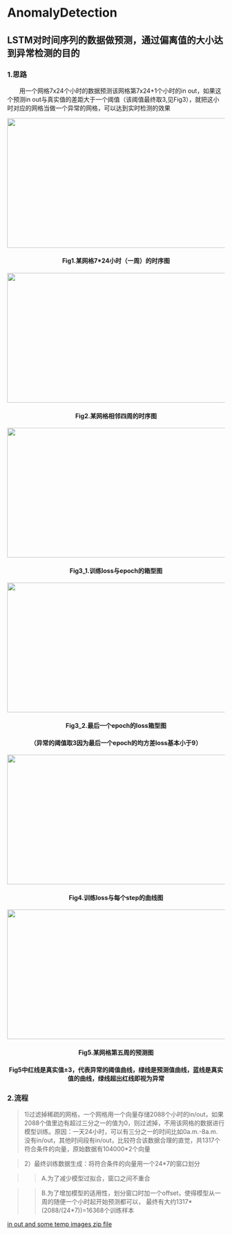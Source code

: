 # AnomalyDetection
## LSTM对时间序列的数据做预测，通过偏离值的大小达到异常检测的目的
### 1.思路
&#8195;&#8195;用一个网格7x24个小时的数据预测该网格第7x24+1个小时的in out，如果这个预测in out与真实值的差距大于一个阈值（该阈值最终取3,见Fig3），就把这小时对应的网格当做一个异常的网格，可以达到实时检测的效果
<div align=center><img width="600" height="300" src="https://github.com/DQ0408/AnomalyDetection/blob/master/imgs/Fig1.png"/></div>

#### <div align=center> Fig1.某网格7*24小时（一周）的时序图 </div>

<div align=center><img width="600" height="300" src="https://github.com/DQ0408/AnomalyDetection/blob/master/imgs/Fig2.png"/></div>

#### <div align=center>Fig2.某网格相邻四周的时序图</div>

<div align=center><img width="600" height="300" src="https://github.com/DQ0408/AnomalyDetection/blob/master/imgs/Fig3.jpg"/></div>

#### <div align=center>Fig3_1.训练loss与epoch的箱型图</div>

<div align=center><img width="600" height="300" src="https://github.com/DQ0408/AnomalyDetection/blob/master/imgs/Fig6.jpg"/></div>

#### <div align=center>Fig3_2.最后一个epoch的loss箱型图</div>

#### <div align=center>（异常的阈值取3因为最后一个epoch的均方差loss基本小于9）</div>

<div align=center><img width="600" height="300" src="https://github.com/DQ0408/AnomalyDetection/blob/master/imgs/Fig4.jpg"/></div>

#### <div align=center>Fig4.训练loss与每个step的曲线图</div>

<div align=center><img width="600   " height="300" src="https://github.com/DQ0408/AnomalyDetection/blob/master/imgs/Fig5.png"/></div>

#### <div align=center>Fig5.某网格第五周的预测图</div>

#### <div align=center>Fig5中红线是真实值±3，代表异常的阈值曲线，绿线是预测值曲线，蓝线是真实值的曲线，绿线超出红线即视为异常</div>

### 2.流程

>1)过滤掉稀疏的网格，一个网格用一个向量存储2088个小时的in/out，如果2088个值里边有超过三分之一的值为0，则过滤掉，不用该网格的数据进行模型训练。原因：一天24小时，可以有三分之一的时间比如0a.m.-8a.m. 没有in/out，其他时间段有in/out，比较符合该数据合理的直觉，共1317个符合条件的向量，原始数据有104000*2个向量

>2）最终训练数据生成：将符合条件的向量用一个24*7的窗口划分

>>A.为了减少模型过拟合，窗口之间不重合

>>B.为了增加模型的适用性，划分窗口时加一个offset，使得模型从一周的随便一个小时起开始预测都可以，
最终有大约1317*(2088/(24*7))=16368个训练样本


[in out and some temp images zip file](https://pan.baidu.com/s/1xtjGd2vXjHrTTpBo_UntvQ)

